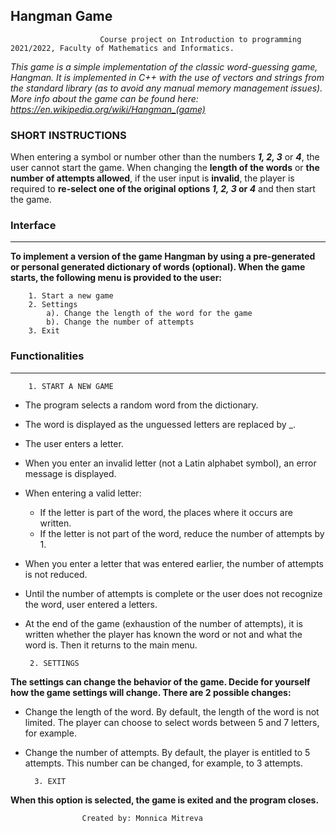 ## Hangman Game
                        Course project on Introduction to programming 2021/2022, Faculty of Mathematics and Informatics.
   
_This game is a simple implementation of the classic word-guessing game, Hangman. It is implemented in C++ with the use of vectors and strings from the standard library (as to avoid any manual memory management issues). More info about the game can be found here: https://en.wikipedia.org/wiki/Hangman_(game)_

### SHORT INSTRUCTIONS
When entering a symbol or number other than the numbers _**1, 2, 3**_ or _**4**_, the user cannot start the game. When changing the **length of the words** or **the number of attempts allowed**, if the user input is **invalid**, the player is required to **re-select one of the original options _**1, 2, 3**_ or _**4**_** and then start the game.

### Interface
---
**To implement a version of the game Hangman by using a pre-generated or personal generated dictionary of words (optional). 
When the game starts, the following menu is provided to the user:**
   
        1. Start a new game
        2. Settings
            a). Change the length of the word for the game
            b). Change the number of attempts
        3. Exit 
     
### Functionalities
  ---
        1. START A NEW GAME
    
- The program selects a random word from the dictionary. 
- The word is displayed as the unguessed letters are replaced by _.
- The user enters a letter. 
- When you enter an invalid letter (not a Latin alphabet symbol), an error message is displayed.
- When entering a valid letter:
    - If the letter is part of the word, the places where it occurs are written.
    - If the letter is not part of the word, reduce the number of attempts by 1.
 - When you enter a letter that was entered earlier, the number of attempts is not reduced.
 - Until the number of attempts is complete or the user does not recognize the word, user entered a letters.
 - At the end of the game (exhaustion of the number of attempts), it is written whether the player has known the word or      not and what the word is. Then it returns to the main menu.

        2. SETTINGS

**The settings can change the behavior of the game. Decide for yourself how the game settings will change.
There are 2 possible changes:**
- Change the length of the word. By default, the length of the word is not limited. The player can choose to select words   between 5 and 7 letters, for example.
- Change the number of attempts. By default, the player is entitled to 5 attempts. This number can be changed, for example,   to 3 attempts.

        3. EXIT

**When this option is selected, the game is exited and the program closes.**




                    Created by: Monnica Mitreva
